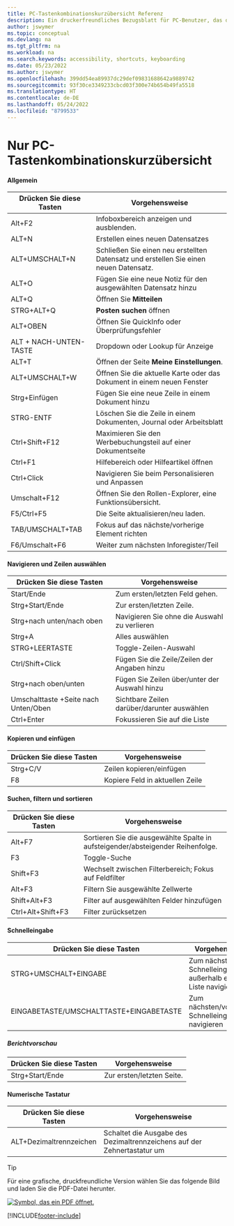 ```yaml
---
title: PC-Tastenkombinationskurzübersicht Referenz
description: Ein druckerfreundliches Bezugsblatt für PC-Benutzer, das die gängigsten Tastenkombinationen enthält.
author: jswymer
ms.topic: conceptual
ms.devlang: na
ms.tgt_pltfrm: na
ms.workload: na
ms.search.keywords: accessibility, shortcuts, keyboarding
ms.date: 05/23/2022
ms.author: jswymer
ms.openlocfilehash: 399dd54ea89937dc29def09831688642a9889742
ms.sourcegitcommit: 93f30ce3349233cbcd03f300e74b654b49fa5518
ms.translationtype: HT
ms.contentlocale: de-DE
ms.lasthandoff: 05/24/2022
ms.locfileid: "8799533"
---
```

# <a name="keyboard-quick-reference---pc-only"></a>Nur PC-Tastenkombinationskurzübersicht

#### <a name="general"></a>Allgemein

|Drücken Sie diese Tasten|Vorgehensweise|  
|-|-|
|Alt+F2|Infoboxbereich anzeigen und ausblenden.|
|ALT+N|Erstellen eines neuen Datensatzes|
|ALT+UMSCHALT+N|Schließen Sie einen neu erstellten Datensatz und erstellen Sie einen neuen Datensatz.|
|ALT+O|Fügen Sie eine neue Notiz für den ausgewählten Datensatz hinzu|
|ALT+Q|Öffnen Sie **Mitteilen**|
|STRG+ALT+Q|**Posten suchen** öffnen|
|ALT+OBEN|Öffnen Sie QuickInfo oder Überprüfungsfehler|
|ALT + NACH-UNTEN-TASTE|Dropdown oder Lookup für Anzeige|
|ALT+T|Öffnen der Seite **Meine Einstellungen**.|
|ALT+UMSCHALT+W|Öffnen Sie die aktuelle Karte oder das Dokument in einem neuen Fenster|
|Strg+Einfügen|Fügen Sie eine neue Zeile in einem Dokument hinzu|
|STRG-ENTF|Löschen Sie die Zeile in einem Dokumenten, Journal oder Arbeitsblatt|
|Ctrl+Shift+F12|Maximieren Sie den Werbebuchungsteil auf einer Dokumentseite|
|Ctrl+F1|Hilfebereich oder Hilfeartikel öffnen|
|Ctrl+Click|Navigieren Sie beim Personalisieren und Anpassen|
|Umschalt+F12|Öffnen Sie den Rollen-Explorer, eine Funktionsübersicht.|
|F5/Ctrl+F5|Die Seite aktualisieren/neu laden.|
|TAB/UMSCHALT+TAB|Fokus auf das nächste/vorherige Element richten|
|F6/Umschalt+F6|Weiter zum nächsten Inforegister/Teil|

#### <a name="navigate--select-rows"></a>Navigieren und Zeilen auswählen

|Drücken Sie diese Tasten|Vorgehensweise|
|-|-|
|Start/Ende|Zum ersten/letzten Feld gehen.|
|Strg+Start/Ende |Zur ersten/letzten Zeile.|
|Strg+nach unten/nach oben|Navigieren Sie ohne die Auswahl zu verlieren|
|Strg+A |Alles auswählen|
|STRG+LEERTASTE|Toggle-Zeilen-Auswahl|
|Ctrl/Shift+Click|Fügen Sie die Zeile/Zeilen der Angaben hinzu|
|Strg+nach oben/unten|Fügen Sie Zeilen über/unter der Auswahl hinzu|
|Umschalttaste +Seite nach Unten/Oben|Sichtbare Zeilen darüber/darunter auswählen|
|Ctrl+Enter|Fokussieren Sie auf die Liste|

#### <a name="copy--paste"></a>Kopieren und einfügen

|Drücken Sie diese Tasten|Vorgehensweise|
|-|-|
|Strg+C/V|Zeilen kopieren/einfügen|
|F8|Kopiere Feld in aktuellen Zeile|

#### <a name="search-filter--sort"></a>Suchen, filtern und sortieren

|Drücken Sie diese Tasten|Vorgehensweise|
|-|-|
|Alt+F7|Sortieren Sie die ausgewählte Spalte in aufsteigender/absteigender Reihenfolge.|
|F3|Toggle-Suche|
|Shift+F3|Wechselt zwischen Filterbereich; Fokus auf Feldfilter|
|Alt+F3|Filtern Sie ausgewählte Zellwerte|
|Shift+Alt+F3|Filter auf ausgewählten Felder hinzufügen|
|Ctrl+Alt+Shift+F3|Filter zurücksetzen|

#### <a name="quick-entry"></a>Schnelleingabe

|Drücken Sie diese Tasten|Vorgehensweise|
|-|-|
|STRG+UMSCHALT+EINGABE|Zum nächsten Schnelleingabefeld außerhalb einer Liste navigieren|
|EINGABETASTE/UMSCHALTTASTE+EINGABETASTE|Zum nächsten/vorherigen Schnelleingabefeld navigieren|

##### <a name="report-preview"></a>Berichtvorschau

|Drücken Sie diese Tasten|Vorgehensweise|
|-|-|
|Strg+Start/Ende|Zur ersten/letzten Seite.|

#### <a name="numeric-keypad"></a>Numerische Tastatur

|Drücken Sie diese Tasten|Vorgehensweise|  
|-|-|
|ALT+Dezimaltrennzeichen|Schaltet die Ausgabe des Dezimaltrennzeichens auf der Zehnertastatur um|

> [!TIP]
> Für eine grafische, druckfreundliche Version wählen Sie das folgende Bild und laden Sie die PDF-Datei herunter.
>
> [![Symbol, das ein PDF öffnet.](media/keyboard_shortcut_inline.png)](media/keyboard_shortcuts.pdf)


[!INCLUDE[footer-include](includes/footer-banner.md)]